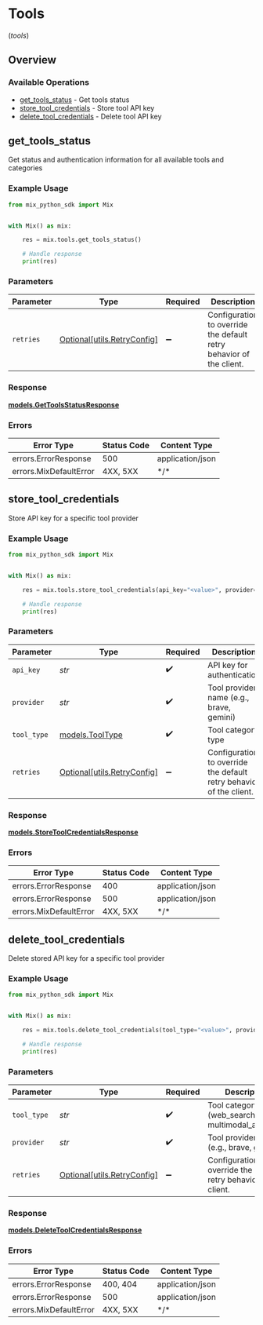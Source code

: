 # Tools
(*tools*)

## Overview

### Available Operations

* [get_tools_status](#get_tools_status) - Get tools status
* [store_tool_credentials](#store_tool_credentials) - Store tool API key
* [delete_tool_credentials](#delete_tool_credentials) - Delete tool API key

## get_tools_status

Get status and authentication information for all available tools and categories

### Example Usage

<!-- UsageSnippet language="python" operationID="getToolsStatus" method="get" path="/api/tools/status" -->
```python
from mix_python_sdk import Mix


with Mix() as mix:

    res = mix.tools.get_tools_status()

    # Handle response
    print(res)

```

### Parameters

| Parameter                                                           | Type                                                                | Required                                                            | Description                                                         |
| ------------------------------------------------------------------- | ------------------------------------------------------------------- | ------------------------------------------------------------------- | ------------------------------------------------------------------- |
| `retries`                                                           | [Optional[utils.RetryConfig]](../../models/utils/retryconfig.md)    | :heavy_minus_sign:                                                  | Configuration to override the default retry behavior of the client. |

### Response

**[models.GetToolsStatusResponse](../../models/gettoolsstatusresponse.md)**

### Errors

| Error Type             | Status Code            | Content Type           |
| ---------------------- | ---------------------- | ---------------------- |
| errors.ErrorResponse   | 500                    | application/json       |
| errors.MixDefaultError | 4XX, 5XX               | \*/\*                  |

## store_tool_credentials

Store API key for a specific tool provider

### Example Usage

<!-- UsageSnippet language="python" operationID="storeToolCredentials" method="post" path="/api/tools/credentials" -->
```python
from mix_python_sdk import Mix


with Mix() as mix:

    res = mix.tools.store_tool_credentials(api_key="<value>", provider="<value>", tool_type="multimodal_analyzer")

    # Handle response
    print(res)

```

### Parameters

| Parameter                                                           | Type                                                                | Required                                                            | Description                                                         |
| ------------------------------------------------------------------- | ------------------------------------------------------------------- | ------------------------------------------------------------------- | ------------------------------------------------------------------- |
| `api_key`                                                           | *str*                                                               | :heavy_check_mark:                                                  | API key for authentication                                          |
| `provider`                                                          | *str*                                                               | :heavy_check_mark:                                                  | Tool provider name (e.g., brave, gemini)                            |
| `tool_type`                                                         | [models.ToolType](../../models/tooltype.md)                         | :heavy_check_mark:                                                  | Tool category type                                                  |
| `retries`                                                           | [Optional[utils.RetryConfig]](../../models/utils/retryconfig.md)    | :heavy_minus_sign:                                                  | Configuration to override the default retry behavior of the client. |

### Response

**[models.StoreToolCredentialsResponse](../../models/storetoolcredentialsresponse.md)**

### Errors

| Error Type             | Status Code            | Content Type           |
| ---------------------- | ---------------------- | ---------------------- |
| errors.ErrorResponse   | 400                    | application/json       |
| errors.ErrorResponse   | 500                    | application/json       |
| errors.MixDefaultError | 4XX, 5XX               | \*/\*                  |

## delete_tool_credentials

Delete stored API key for a specific tool provider

### Example Usage

<!-- UsageSnippet language="python" operationID="deleteToolCredentials" method="delete" path="/api/tools/credentials/{tool_type}/{provider}" -->
```python
from mix_python_sdk import Mix


with Mix() as mix:

    res = mix.tools.delete_tool_credentials(tool_type="<value>", provider="<value>")

    # Handle response
    print(res)

```

### Parameters

| Parameter                                                           | Type                                                                | Required                                                            | Description                                                         |
| ------------------------------------------------------------------- | ------------------------------------------------------------------- | ------------------------------------------------------------------- | ------------------------------------------------------------------- |
| `tool_type`                                                         | *str*                                                               | :heavy_check_mark:                                                  | Tool category type (web_search, multimodal_analyzer)                |
| `provider`                                                          | *str*                                                               | :heavy_check_mark:                                                  | Tool provider name (e.g., brave, gemini)                            |
| `retries`                                                           | [Optional[utils.RetryConfig]](../../models/utils/retryconfig.md)    | :heavy_minus_sign:                                                  | Configuration to override the default retry behavior of the client. |

### Response

**[models.DeleteToolCredentialsResponse](../../models/deletetoolcredentialsresponse.md)**

### Errors

| Error Type             | Status Code            | Content Type           |
| ---------------------- | ---------------------- | ---------------------- |
| errors.ErrorResponse   | 400, 404               | application/json       |
| errors.ErrorResponse   | 500                    | application/json       |
| errors.MixDefaultError | 4XX, 5XX               | \*/\*                  |